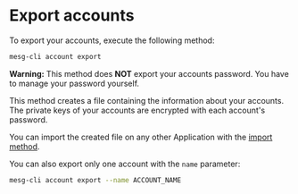 # Export accounts

To export your accounts, execute the following method:

```bash
mesg-cli account export
```

**Warning:** This method does **NOT** export your accounts password. You have to manage your password yourself.

This method creates a file containing the information about your accounts. The private keys of your accounts are encrypted with each account's password.

You can import the created file on any other Application with the [import method](/./account/import.md).

You can also export only one account with the `name` parameter:

```bash
mesg-cli account export --name ACCOUNT_NAME
```



